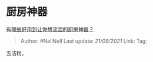 # 厨房神器
[有哪些好用到让你想流泪的厨房神器？](https://www.zhihu.com/question/20902336/answer/1015498006)

> Author: #NellNell 
> Last update: *21/08/2021* 
> Link:
> Tag: 

五洁粉。
